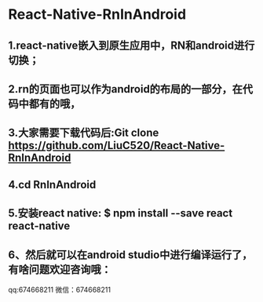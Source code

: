 # React-Native-RnInAndroid
## 1.react-native嵌入到原生应用中，RN和android进行切换；
## 2.rn的页面也可以作为android的布局的一部分，在代码中都有的哦，
## 3.大家需要下载代码后:Git clone https://github.com/LiuC520/React-Native-RnInAndroid
## 4.cd RnInAndroid
## 5.安装react native: $ npm install --save react react-native
## 6、然后就可以在android studio中进行编译运行了，有啥问题欢迎咨询哦：
qq:674668211
微信：674668211
